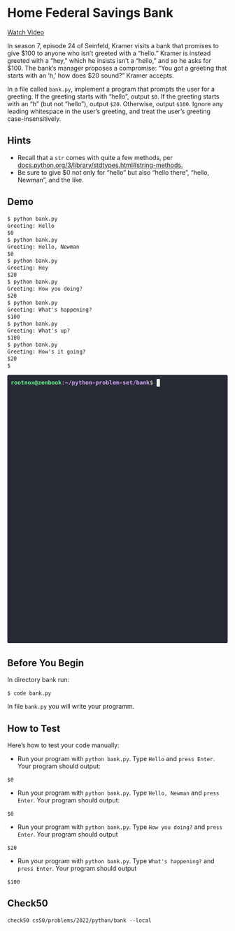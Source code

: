 # Home Federal Savings Bank

[Watch Video](https://youtu.be/IN6cJ_wGmsk)

In season 7, episode 24 of Seinfeld, Kramer visits a bank that promises to give $100 to anyone who isn’t greeted with a “hello.” Kramer is instead greeted with a “hey,” which he insists isn’t a “hello,” and so he asks for $100. The bank’s manager proposes a compromise: “You got a greeting that starts with an ‘h,’ how does $20 sound?” Kramer accepts.

In a file called `bank.py`, implement a program that prompts the user for a greeting. If the greeting starts with “hello”, output `$0`. If the greeting starts with an “h” (but not “hello”), output `$20`. Otherwise, output `$100`. Ignore any leading whitespace in the user’s greeting, and treat the user’s greeting case-insensitively.

## Hints

- Recall that a `str` comes with quite a few methods, per [docs.python.org/3/library/stdtypes.html#string-methods.](https://docs.python.org/3/library/stdtypes.html#string-methods)
- Be sure to give $0 not only for “hello” but also “hello there”, “hello, Newman”, and the like.

## Demo

```
$ python bank.py                                                                
Greeting: Hello                                                                 
$0                                                                              
$ python bank.py                                                                
Greeting: Hello, Newman                                                         
$0                                                                              
$ python bank.py                                                                
Greeting: Hey                                                                   
$20
$ python bank.py                                                                
Greeting: How you doing?                                                        
$20                                                                             
$ python bank.py                                                                
Greeting: What's happening?                                                     
$100                                                                            
$ python bank.py                                                                
Greeting: What's up?                                                            
$100
$ python bank.py                                                                
Greeting: How's it going?                                                       
$20                                                                             
$
```

<img src="../gifs/bank.gif" alt="demo">


## Before You Begin

In directory bank run:
```
$ code bank.py
```
In file `bank.py` you will write your programm.

## How to Test

Here’s how to test your code manually:

- Run your program with `python bank.py`. Type `Hello` and `press Enter`. Your program should output:
```
$0
```
- Run your program with `python bank.py`. Type `Hello, Newman` and `press Enter`. Your program should output:
```
$0
```
- Run your program with `python bank.py`. Type `How you doing?` and `press Enter`. Your program should output
```
$20
```
- Run your program with `python bank.py`. Type `What's happening?` and `press Enter`. Your program should output
```
$100
```

## Check50
```
check50 cs50/problems/2022/python/bank --local
```